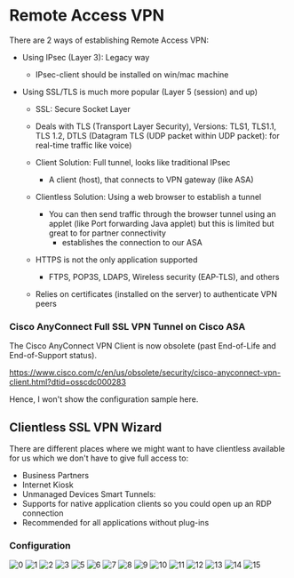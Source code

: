 # Remote Access VPN
There are 2 ways of establishing Remote Access VPN:
* Using IPsec (Layer 3): Legacy way
  * IPsec-client should be installed on win/mac machine
       
* Using SSL/TLS is much more popular (Layer 5 (session) and up)
  * SSL: Secure Socket Layer
  * Deals with TLS (Transport Layer Security), Versions: TLS1, TLS1.1, TLS 1.2, DTLS (Datagram TLS (UDP packet within UDP packet): for real-time traffic like voice)
    
  * Client Solution: Full tunnel, looks like traditional IPsec
    * A client (host), that connects to VPN gateway (like ASA)
     
  * Clientless Solution: Using a web browser to establish a tunnel
    * You can then send traffic through the browser tunnel using an applet (like Port forwarding Java applet) but this is limited but great to for partner connectivity
      * establishes the connection to our ASA
      
  * HTTPS is not the only application supported
    * FTPS, POP3S, LDAPS, Wireless security (EAP-TLS), and others
  * Relies on certificates (installed on the server) to authenticate VPN peers

### Cisco AnyConnect Full SSL VPN Tunnel on Cisco ASA 
The Cisco AnyConnect VPN Client is now obsolete (past End-of-Life and End-of-Support status).

https://www.cisco.com/c/en/us/obsolete/security/cisco-anyconnect-vpn-client.html?dtid=osscdc000283

Hence, I won't show the configuration sample here.

## Clientless SSL VPN Wizard
There are different places where we might want to have clientless available for us which we don't have to give full access to:
* Business Partners
* Internet Kiosk
* Unmanaged Devices
Smart Tunnels:
* Supports for native application clients so you could open up an RDP connection
* Recommended for all applications without plug-ins

### Configuration

![0](https://user-images.githubusercontent.com/31813625/33532835-15315460-d86b-11e7-99cb-469546662e59.png)
![1](https://user-images.githubusercontent.com/31813625/33532780-a611ff30-d86a-11e7-8649-6c975deff5b4.png)
![2](https://user-images.githubusercontent.com/31813625/33532781-a61e18f6-d86a-11e7-9b77-1627d6e1a448.png)
![3](https://user-images.githubusercontent.com/31813625/33532782-a62a0440-d86a-11e7-961e-e411fda5100b.png)
![5](https://user-images.githubusercontent.com/31813625/33532783-a636d80a-d86a-11e7-9072-bafb8e8da5b9.png)
![6](https://user-images.githubusercontent.com/31813625/33532784-a643225e-d86a-11e7-801e-c724da37515c.png)
![7](https://user-images.githubusercontent.com/31813625/33532785-a65035ca-d86a-11e7-9f95-e923bd373ed0.png)
![8](https://user-images.githubusercontent.com/31813625/33532786-a65bee88-d86a-11e7-822d-9c1e33df39a5.png)
![9](https://user-images.githubusercontent.com/31813625/33532787-a6697d5a-d86a-11e7-801c-26b6f3f90767.png)
![10](https://user-images.githubusercontent.com/31813625/33532788-a674e3f2-d86a-11e7-86a8-8befaaa6a164.png)
![11](https://user-images.githubusercontent.com/31813625/33532789-a67fa9ea-d86a-11e7-941b-ea2a74002cb3.png)
![12](https://user-images.githubusercontent.com/31813625/33532790-a68d9a14-d86a-11e7-8be1-c712eea0d42b.png)
![13](https://user-images.githubusercontent.com/31813625/33532791-a69b46be-d86a-11e7-90f6-dca9638b3611.png)
![14](https://user-images.githubusercontent.com/31813625/33532792-a6a6400a-d86a-11e7-9e06-4fa7413666c4.png)
![15](https://user-images.githubusercontent.com/31813625/33532793-a6b246ca-d86a-11e7-8423-742c2a99ee2b.png)
